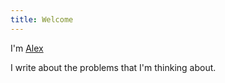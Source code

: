 ```yaml
---
title: Welcome
---
```


I'm [Alex](https://alexxi.dev)

I write about the problems that I'm thinking about.
